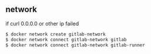 ## network

if curl 0.0.0.0 or other ip failed
```bash
$ docker network create gitlab-network
$ docker network connect gitlab-network gitlab
$ docker network connect gitlab-network gitlab-runner
```
